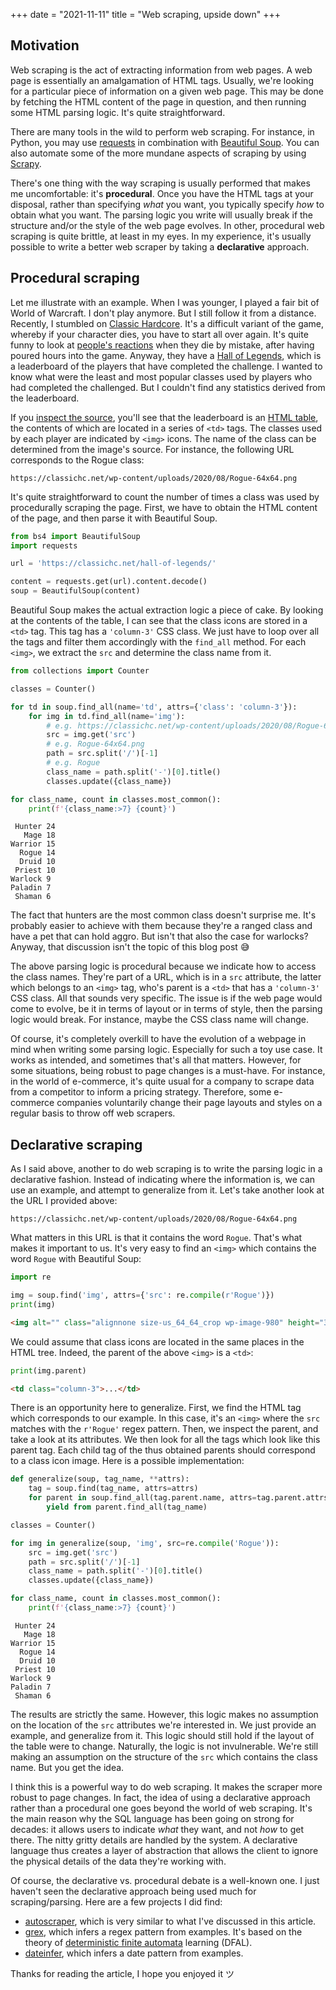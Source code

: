 +++
date = "2021-11-11"
title = "Web scraping, upside down"
+++

## Motivation

Web scraping is the act of extracting information from web pages. A web page is essentially an amalgamation of HTML tags. Usually, we're looking for a particular piece of information on a given web page. This may be done by fetching the HTML content of the page in question, and then running some HTML parsing logic. It's quite straightforward.

There are many tools in the wild to perform web scraping. For instance, in Python, you may use [requests](https://docs.python-requests.org/en/latest/) in combination with [Beautiful Soup](https://www.crummy.com/software/BeautifulSoup/bs4/doc/). You can also automate some of the more mundane aspects of scraping by using [Scrapy](https://scrapy.org/).

There's one thing with the way scraping is usually performed that makes me uncomfortable: it's **procedural**. Once you have the HTML tags at your disposal, rather than specifying *what* you want, you typically specify *how* to obtain what you want. The parsing logic you write will usually break if the structure and/or the style of the web page evolves. In other, procedural web scraping is quite brittle, at least in my eyes. In my experience, it's usually possible to write a better web scraper by taking a **declarative** approach.

## Procedural scraping

Let me illustrate with an example. When I was younger, I played a fair bit of World of Warcraft. I don't play anymore. But I still follow it from a distance. Recently, I stumbled on [Classic Hardcore](https://classichc.net/). It's a difficult variant of the game, whereby if your character dies, you have to start all over again. It's quite funny to look at [people's reactions](https://classichc.net/wow-classic-hardcore-death-clips-8/) when they die by mistake, after having poured hours into the game. Anyway, they have a [Hall of Legends](https://classichc.net/hall-of-legends/), which is a leaderboard of the players that have completed the challenge. I wanted to know what were the least and most popular classes used by players who had completed the challenged. But I couldn't find any statistics derived from the leaderboard.

If you [inspect the source](view-source:https://classichc.net/hall-of-legends/), you'll see that the leaderboard is an [HTML table](https://www.w3schools.com/html/html_tables.asp), the contents of which are located in a series of `<td>` tags. The classes used by each player are indicated by `<img>` icons. The name of the class can be determined from the image's source. For instance, the following URL corresponds to the Rogue class:

```
https://classichc.net/wp-content/uploads/2020/08/Rogue-64x64.png
```

It's quite straightforward to count the number of times a class was used by procedurally scraping the page. First, we have to obtain the HTML content of the page, and then parse it with Beautiful Soup.

```py
from bs4 import BeautifulSoup
import requests

url = 'https://classichc.net/hall-of-legends/'

content = requests.get(url).content.decode()
soup = BeautifulSoup(content)
```

Beautiful Soup makes the actual extraction logic a piece of cake. By looking at the contents of the table, I can see that the class icons are stored in a `<td>` tag. This tag has a `'column-3'` CSS class. We just have to loop over all the tags and filter them accordingly with the `find_all` method. For each `<img>`, we extract the `src` and determine the class name from it.

```py
from collections import Counter

classes = Counter()

for td in soup.find_all(name='td', attrs={'class': 'column-3'}):
    for img in td.find_all(name='img'):
        # e.g. https://classichc.net/wp-content/uploads/2020/08/Rogue-64x64.png
        src = img.get('src')
        # e.g. Rogue-64x64.png
        path = src.split('/')[-1]
        # e.g. Rogue
        class_name = path.split('-')[0].title()
        classes.update({class_name})

for class_name, count in classes.most_common():
    print(f'{class_name:>7} {count}')
```

```
 Hunter 24
   Mage 18
Warrior 15
  Rogue 14
  Druid 10
 Priest 10
Warlock 9
Paladin 7
 Shaman 6
```

The fact that hunters are the most common class doesn't surprise me. It's probably easier to achieve with them because they're a ranged class and have a pet that can hold aggro. But isn't that also the case for warlocks? Anyway, that discussion isn't the topic of this blog post 😅

The above parsing logic is procedural because we indicate how to access the class names. They're part of a URL, which is in a `src` attribute, the latter which belongs to an `<img>` tag, who's parent is a `<td>` that has a `'column-3'` CSS class. All that sounds very specific. The issue is if the web page would come to evolve, be it in terms of layout or in terms of style, then the parsing logic would break. For instance, maybe the CSS class name will change.

Of course, it's completely overkill to have the evolution of a webpage in mind when writing some parsing logic. Especially for such a toy use case. It works as intended, and sometimes that's all that matters. However, for some situations, being robust to page changes is a must-have. For instance, in the world of e-commerce, it's quite usual for a company to scrape data from a competitor to inform a pricing strategy. Therefore, some e-commerce companies voluntarily change their page layouts and styles on a regular basis to throw off web scrapers.

## Declarative scraping

As I said above, another to do web scraping is to write the parsing logic in a declarative fashion. Instead of indicating where the information is, we can use an example, and attempt to generalize from it. Let's take another look at the URL I provided above:

```
https://classichc.net/wp-content/uploads/2020/08/Rogue-64x64.png
```

What matters in this URL is that it contains the word `Rogue`. That's what makes it important to us. It's very easy to find an `<img>` which contains the word `Rogue` with Beautiful Soup:

```py
import re

img = soup.find('img', attrs={'src': re.compile(r'Rogue')})
print(img)
```

```html
<img alt="" class="alignnone size-us_64_64_crop wp-image-980" height="32" src="https://classichc.net/wp-content/uploads/2020/08/Rogue-64x64.png" width="32"/>
```

We could assume that class icons are located in the same places in the HTML tree. Indeed, the parent of the above `<img>` is a `<td>`:

```py
print(img.parent)
```

```html
<td class="column-3">...</td>
```

There is an opportunity here to generalize. First, we find the HTML tag which corresponds to our example. In this case, it's an `<img>` where the `src` matches with the `r'Rogue'` regex pattern. Then, we inspect the parent, and take a look at its attributes. We then look for all the tags which look like this parent tag. Each child tag of the thus obtained parents should correspond to a class icon image. Here is a possible implementation:

```py
def generalize(soup, tag_name, **attrs):
    tag = soup.find(tag_name, attrs=attrs)
    for parent in soup.find_all(tag.parent.name, attrs=tag.parent.attrs):
        yield from parent.find_all(tag_name)

classes = Counter()

for img in generalize(soup, 'img', src=re.compile('Rogue')):
    src = img.get('src')
    path = src.split('/')[-1]
    class_name = path.split('-')[0].title()
    classes.update({class_name})

for class_name, count in classes.most_common():
    print(f'{class_name:>7} {count}')
```

```
 Hunter 24
   Mage 18
Warrior 15
  Rogue 14
  Druid 10
 Priest 10
Warlock 9
Paladin 7
 Shaman 6
```

The results are strictly the same. However, this logic makes no assumption on the location of the `src` attributes we're interested in. We just provide an example, and generalize from it. This logic should still hold if the layout of the table were to change. Naturally, the logic is not invulnerable. We're still making an assumption on the structure of the `src` which contains the class name. But you get the idea.

I think this is a powerful way to do web scraping. It makes the scraper more robust to page changes. In fact, the idea of using a declarative approach rather than a procedural one goes beyond the world of web scraping. It's the main reason why the SQL language has been going on strong for decades: it allows users to indicate *what* they want, and not *how* to get there. The nitty gritty details are handled by the system. A declarative language thus creates a layer of abstraction that allows the client to ignore the physical details of the data they're working with.

Of course, the declarative vs. procedural debate is a well-known one. I just haven't seen the declarative approach being used much for scraping/parsing. Here are a few projects I did find:

- [autoscraper](https://github.com/alirezamika/autoscraper), which is very similar to what I've discussed in this article.
- [grex](https://github.com/pemistahl/grex), which infers a regex pattern from examples. It's based on the theory of [deterministic finite automata](https://www.wikiwand.com/en/Deterministic_finite_automaton) learning (DFAL).
- [dateinfer](https://github.com/jeffreystarr/dateinfer), which infers a date pattern from examples.

Thanks for reading the article, I hope you enjoyed it ツ
